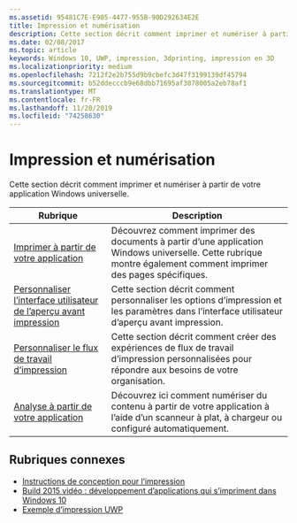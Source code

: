 ```yaml
---
ms.assetid: 95481C7E-E905-4477-955B-90D292634E2E
title: Impression et numérisation
description: Cette section décrit comment imprimer et numériser à partir de votre application Windows universelle.
ms.date: 02/08/2017
ms.topic: article
keywords: Windows 10, UWP, impression, 3dprinting, impression en 3D
ms.localizationpriority: medium
ms.openlocfilehash: 7212f2e2b755d9b9cbefc3d47f3199139df45794
ms.sourcegitcommit: b52ddecccb9e68dbb71695af3078005a2eb78af1
ms.translationtype: MT
ms.contentlocale: fr-FR
ms.lasthandoff: 11/20/2019
ms.locfileid: "74258630"
---
```

# <a name="printing-and-scanning"></a>Impression et numérisation


Cette section décrit comment imprimer et numériser à partir de votre application Windows universelle.

| Rubrique | Description | 
|-------|-------------|
| [Imprimer à partir de votre application](print-from-your-app.md) | Découvrez comment imprimer des documents à partir d’une application Windows universelle. Cette rubrique montre également comment imprimer des pages spécifiques. |
| [Personnaliser l’interface utilisateur de l’aperçu avant impression](customize-the-print-preview-ui.md) | Cette section décrit comment personnaliser les options d’impression et les paramètres dans l’interface utilisateur d’aperçu avant impression. |
| [Personnaliser le flux de travail d’impression](print-workflow-customize.md) | Cette section décrit comment créer des expériences de flux de travail d’impression personnalisées pour répondre aux besoins de votre organisation.  |
| [Analyse à partir de votre application](scan-from-your-app.md) | Découvrez ici comment numériser du contenu à partir de votre application à l’aide d’un scanneur à plat, à chargeur ou configuré automatiquement.|

## <a name="related-topics"></a>Rubriques connexes

* [Instructions de conception pour l’impression](https://docs.microsoft.com/windows/uwp/devices-sensors/printing-and-scanning)
* [Build 2015 vidéo : développement d’applications qui s’impriment dans Windows 10](https://channel9.msdn.com/Events/Build/2015/2-94)
* [Exemple d’impression UWP](https://github.com/Microsoft/Windows-universal-samples/tree/master/Samples/Printing)
 


